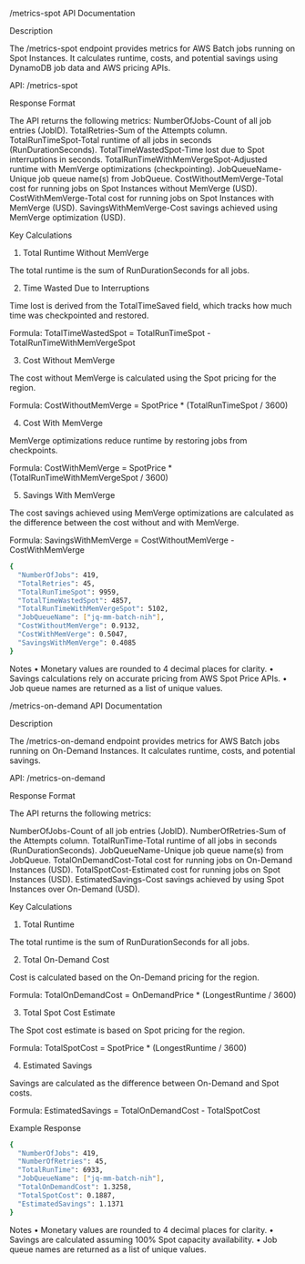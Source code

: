 /metrics-spot API Documentation

Description

The /metrics-spot endpoint provides metrics for AWS Batch jobs running on Spot Instances. It calculates runtime, costs, and potential savings using DynamoDB job data and AWS pricing APIs.

API: /metrics-spot

Response Format

The API returns the following metrics:
NumberOfJobs-Count of all job entries (JobID).
TotalRetries-Sum of the Attempts column.
TotalRunTimeSpot-Total runtime of all jobs in seconds (RunDurationSeconds).
TotalTimeWastedSpot-Time lost due to Spot interruptions in seconds.
TotalRunTimeWithMemVergeSpot-Adjusted runtime with MemVerge optimizations (checkpointing).
JobQueueName-Unique job queue name(s) from JobQueue.
CostWithoutMemVerge-Total cost for running jobs on Spot Instances without MemVerge (USD).
CostWithMemVerge-Total cost for running jobs on Spot Instances with MemVerge (USD).
SavingsWithMemVerge-Cost savings achieved using MemVerge optimization (USD).


Key Calculations

1. Total Runtime Without MemVerge

The total runtime is the sum of RunDurationSeconds for all jobs.

2. Time Wasted Due to Interruptions

Time lost is derived from the TotalTimeSaved field, which tracks how much time was checkpointed and restored.

Formula:
TotalTimeWastedSpot = TotalRunTimeSpot - TotalRunTimeWithMemVergeSpot

3. Cost Without MemVerge

The cost without MemVerge is calculated using the Spot pricing for the region.

Formula:
CostWithoutMemVerge = SpotPrice * (TotalRunTimeSpot / 3600)

4. Cost With MemVerge

MemVerge optimizations reduce runtime by restoring jobs from checkpoints.

Formula:
CostWithMemVerge = SpotPrice * (TotalRunTimeWithMemVergeSpot / 3600)

5. Savings With MemVerge

The cost savings achieved using MemVerge optimizations are calculated as the difference between the cost without and with MemVerge.

Formula:
SavingsWithMemVerge = CostWithoutMemVerge - CostWithMemVerge

```sh
{
  "NumberOfJobs": 419,
  "TotalRetries": 45,
  "TotalRunTimeSpot": 9959,
  "TotalTimeWastedSpot": 4857,
  "TotalRunTimeWithMemVergeSpot": 5102,
  "JobQueueName": ["jq-mm-batch-nih"],
  "CostWithoutMemVerge": 0.9132,
  "CostWithMemVerge": 0.5047,
  "SavingsWithMemVerge": 0.4085
}
```
Notes
	•	Monetary values are rounded to 4 decimal places for clarity.
	•	Savings calculations rely on accurate pricing from AWS Spot Price APIs.
	•	Job queue names are returned as a list of unique values.


/metrics-on-demand API Documentation

Description

The /metrics-on-demand endpoint provides metrics for AWS Batch jobs running on On-Demand Instances. It calculates runtime, costs, and potential savings.

API: /metrics-on-demand

Response Format

The API returns the following metrics:

NumberOfJobs-Count of all job entries (JobID).
NumberOfRetries-Sum of the Attempts column.
TotalRunTime-Total runtime of all jobs in seconds (RunDurationSeconds).
JobQueueName-Unique job queue name(s) from JobQueue.
TotalOnDemandCost-Total cost for running jobs on On-Demand Instances (USD).
TotalSpotCost-Estimated cost for running jobs on Spot Instances (USD).
EstimatedSavings-Cost savings achieved by using Spot Instances over On-Demand (USD).

Key Calculations

1. Total Runtime

The total runtime is the sum of RunDurationSeconds for all jobs.

2. Total On-Demand Cost

Cost is calculated based on the On-Demand pricing for the region.

Formula:
TotalOnDemandCost = OnDemandPrice * (LongestRuntime / 3600)

3. Total Spot Cost Estimate

The Spot cost estimate is based on Spot pricing for the region.

Formula:
TotalSpotCost = SpotPrice * (LongestRuntime / 3600)

4. Estimated Savings

Savings are calculated as the difference between On-Demand and Spot costs.

Formula:
EstimatedSavings = TotalOnDemandCost - TotalSpotCost

Example Response

```sh
{
  "NumberOfJobs": 419,
  "NumberOfRetries": 45,
  "TotalRunTime": 6933,
  "JobQueueName": ["jq-mm-batch-nih"],
  "TotalOnDemandCost": 1.3258,
  "TotalSpotCost": 0.1887,
  "EstimatedSavings": 1.1371
}
```
Notes
	•	Monetary values are rounded to 4 decimal places for clarity.
	•	Savings are calculated assuming 100% Spot capacity availability.
	•	Job queue names are returned as a list of unique values.